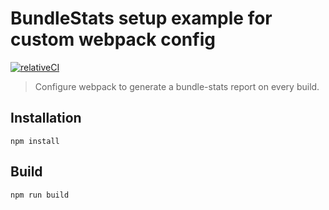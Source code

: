 # BundleStats setup example for custom webpack config

<a href="https://app.relative-ci.com/projects/QYHKPo5Xwt85dKsTmV83"><img src="https://badges.relative-ci.com/badges/QYHKPo5Xwt85dKsTmV83?branch=master" alt="relativeCI"></a>

> Configure webpack to generate a bundle-stats report on every build.

## Installation

```shell
npm install
```

## Build

```shell
npm run build
```

